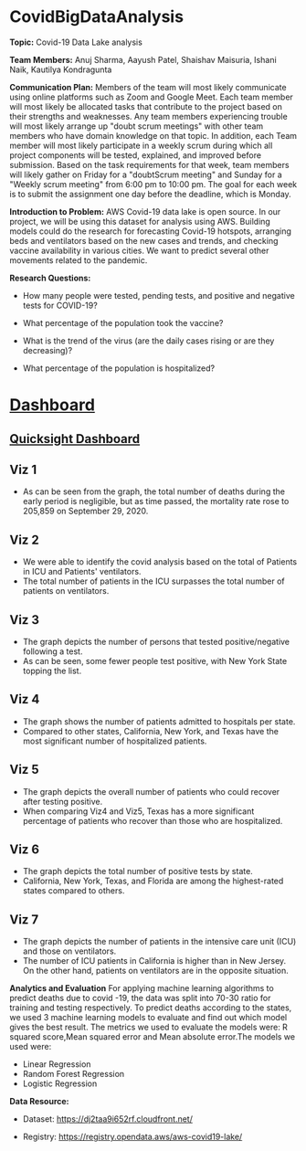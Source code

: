 # CovidBigDataAnalysis

**Topic:** Covid-19 Data Lake analysis

**Team Members:** Anuj Sharma, Aayush Patel, Shaishav Maisuria, Ishani Naik, Kautilya Kondragunta

**Communication Plan:**
Members of the team will most likely communicate using online platforms such as Zoom and Google Meet. Each team member will most likely be allocated tasks that contribute to the project based on their strengths and weaknesses. Any team members experiencing trouble will most likely arrange up "doubt scrum meetings" with other team members who have domain knowledge on that topic. In addition, each Team member will most likely participate in a weekly scrum during which all project components will be tested, explained, and improved before submission. Based on the task requirements for that week, team members will likely gather on Friday for a "doubtScrum meeting" and Sunday for a "Weekly scrum meeting" from 6:00 pm to 10:00 pm. The goal for each week is to submit the assignment one day before the deadline, which is Monday. 

**Introduction to Problem:**
AWS Covid-19 data lake is open source. In our project, we will be using this dataset for analysis using AWS. Building models could do the research for forecasting Covid-19 hotspots, arranging beds and ventilators based on the new cases and trends, and checking vaccine availability in various cities. We want to predict several other movements related to the pandemic.

**Research Questions:**

* How many people were tested, pending tests, and positive and negative tests for COVID-19?

* What percentage of the population took the vaccine?

* What is the trend of the virus (are the daily cases rising or are they decreasing)?

* What percentage of the population is hospitalized?

# [Dashboard](https://github.com/ShaishavMaisuria/CovidBigDataAnalysis/blob/main/Dashboard.pdf)

## [Quicksight Dashboard](https://us-east-1.quicksight.aws.amazon.com/sn/dashboards/8f93d70b-6512-44b7-a44e-c6c934a24c06/views/1de9c094-0f48-4242-98e4-9151c9244abe)

## Viz 1
- As can be seen from the graph, the total number of deaths during the early period is negligible, but as time passed, the mortality rate rose to 205,859 on September 29, 2020.

## Viz 2
- We were able to identify the covid analysis based on the total of Patients in ICU and Patients' ventilators.
- The total number of patients in the ICU surpasses the total number of patients on ventilators.

## Viz 3
- The graph depicts the number of persons that tested positive/negative following a test.
- As can be seen, some fewer people test positive, with New York State topping the list.

## Viz 4
- The graph shows the number of patients admitted to hospitals per state.
- Compared to other states, California, New York, and Texas have the most significant number of hospitalized patients.

## Viz 5
- The graph depicts the overall number of patients who could recover after testing positive.
- When comparing Viz4 and Viz5, Texas has a more significant percentage of patients who recover than those who are hospitalized.

## Viz 6
- The graph depicts the total number of positive tests by state.
- California, New York, Texas, and Florida are among the highest-rated states compared to others.

## Viz 7
- The graph depicts the number of patients in the intensive care unit (ICU) and those on ventilators.
- The number of ICU patients in California is higher than in New Jersey. On the other hand, patients on ventilators are in the opposite situation.

**Analytics and Evaluation**
For applying machine learning algorithms to predict deaths due to covid -19, the data was split into 70-30 ratio for training and testing respectively. To predict deaths according to the states, we used 3 machine learning models to evaluate and find out which model gives the best result. The metrics we used to evaluate the models were: R squared score,Mean squared error and Mean absolute error.The models we used were: 

- Linear Regression
- Random Forest Regression
- Logistic Regression


**Data Resource:**

* Dataset: https://dj2taa9i652rf.cloudfront.net/

* Registry: https://registry.opendata.aws/aws-covid19-lake/
